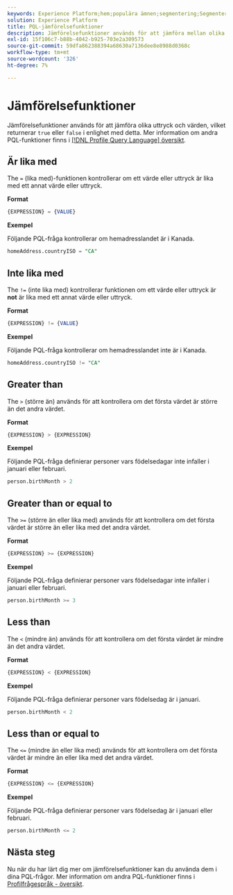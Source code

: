 ```yaml
---
keywords: Experience Platform;hem;populära ämnen;segmentering;Segmentering;Segmenteringstjänst;pql;PQL;Profile Query Language;jämförelsefunktioner;jämförelse;
solution: Experience Platform
title: PQL-jämförelsefunktioner
description: Jämförelsefunktioner används för att jämföra mellan olika uttryck och värden och returnerar"true" eller"false" i enlighet därmed.
exl-id: 15f106c7-b88b-4042-b925-703e2a309573
source-git-commit: 59dfa862388394a68630a7136dee8e8988d0368c
workflow-type: tm+mt
source-wordcount: '326'
ht-degree: 7%

---
```


# Jämförelsefunktioner

Jämförelsefunktioner används för att jämföra olika uttryck och värden, vilket returnerar `true` eller `false` i enlighet med detta. Mer information om andra PQL-funktioner finns i [[!DNL Profile Query Language] översikt](./overview.md).

## Är lika med

The `=` (lika med)-funktionen kontrollerar om ett värde eller uttryck är lika med ett annat värde eller uttryck.

**Format**

```sql
{EXPRESSION} = {VALUE}
```

**Exempel**

Följande PQL-fråga kontrollerar om hemadresslandet är i Kanada.

```sql
homeAddress.countryISO = "CA"
```

## Inte lika med

The `!=` (inte lika med) kontrollerar funktionen om ett värde eller uttryck är **not** är lika med ett annat värde eller uttryck.

**Format**

```sql
{EXPRESSION} != {VALUE}
```

**Exempel**

Följande PQL-fråga kontrollerar om hemadresslandet inte är i Kanada.

```sql
homeAddress.countryISO != "CA"
```

## Greater than

The `>` (större än) används för att kontrollera om det första värdet är större än det andra värdet.

**Format**

```sql
{EXPRESSION} > {EXPRESSION} 
```

**Exempel**

Följande PQL-fråga definierar personer vars födelsedagar inte infaller i januari eller februari.

```sql
person.birthMonth > 2
```

## Greater than or equal to

The `>=` (större än eller lika med) används för att kontrollera om det första värdet är större än eller lika med det andra värdet.

**Format**

```sql
{EXPRESSION} >= {EXPRESSION} 
```

**Exempel**

Följande PQL-fråga definierar personer vars födelsedagar inte infaller i januari eller februari.

```sql
person.birthMonth >= 3
```

## Less than

The `<` (mindre än) används för att kontrollera om det första värdet är mindre än det andra värdet.

**Format**

```sql
{EXPRESSION} < {EXPRESSION} 
```

**Exempel**

Följande PQL-fråga definierar personer vars födelsedag är i januari.

```sql
person.birthMonth < 2
```

## Less than or equal to

The `<=` (mindre än eller lika med) används för att kontrollera om det första värdet är mindre än eller lika med det andra värdet.

**Format**

```sql
{EXPRESSION} <= {EXPRESSION} 
```

**Exempel**

Följande PQL-fråga definierar personer vars födelsedag är i januari eller februari.

```sql
person.birthMonth <= 2
```

## Nästa steg

Nu när du har lärt dig mer om jämförelsefunktioner kan du använda dem i dina PQL-frågor. Mer information om andra PQL-funktioner finns i [Profilfrågespråk - översikt](./overview.md).
